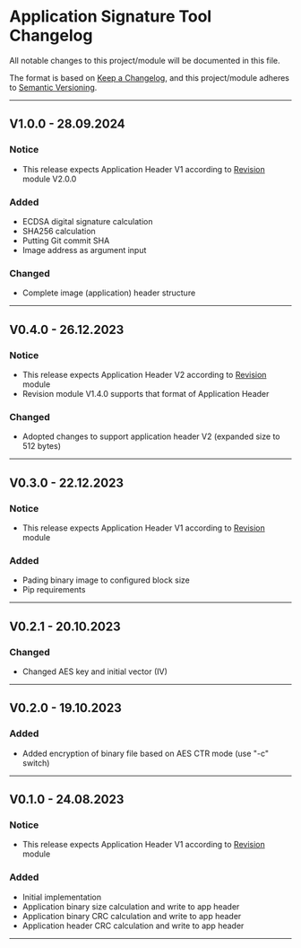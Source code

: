 # Application Signature Tool Changelog
All notable changes to this project/module will be documented in this file.

The format is based on [Keep a Changelog](https://keepachangelog.com/en/1.0.0/),
and this project/module adheres to [Semantic Versioning](https://semver.org/spec/v2.0.0.html).

---
## V1.0.0 - 28.09.2024

### Notice
 - This release expects Application Header V1 according to [Revision](https://github.com/GeneralEmbeddedCLibraries/revision) module V2.0.0

### Added
 - ECDSA digital signature calculation 
 - SHA256 calculation
 - Putting Git commit SHA
 - Image address as argument input

### Changed
 - Complete image (application) header structure

---
## V0.4.0 - 26.12.2023

### Notice
 - This release expects Application Header V2 according to [Revision](https://github.com/GeneralEmbeddedCLibraries/revision) module
 - Revision module V1.4.0 supports that format of Application Header

### Changed
 - Adopted changes to support application header V2 (expanded size to 512 bytes)

---
## V0.3.0 - 22.12.2023

### Notice
 - This release expects Application Header V1 according to [Revision](https://github.com/GeneralEmbeddedCLibraries/revision) module

### Added 
 - Pading binary image to configured block size
 - Pip requirements

---
## V0.2.1 - 20.10.2023

### Changed
 - Changed AES key and initial vector (IV) 

---
## V0.2.0 - 19.10.2023

### Added
- Added encryption of binary file based on AES CTR mode (use "-c" switch)

---
## V0.1.0 - 24.08.2023

### Notice
 - This release expects Application Header V1 according to [Revision](https://github.com/GeneralEmbeddedCLibraries/revision) module

### Added
- Initial implementation
- Application binary size calculation and write to app header
- Application binary CRC calculation and write to app header
- Application header CRC calculation and write to app header

---
